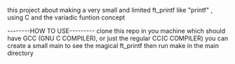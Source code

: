 this project about making a very small and limited ft_printf like "printf" , using C and the variadic funtion concept


--------HOW  TO USE---------
clone this repo in you machine which should have GCC (GNU C COMPILER), or just the regular CC(C COMPILER)
you can create a small main to see the magical ft_printf
then run make in the main directory

